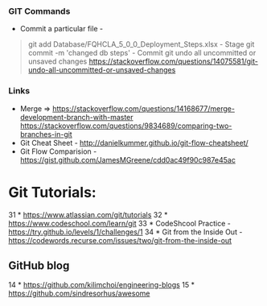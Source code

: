 ### GIT Commands
* Commit a particular file - 
> git add Database/FQHCLA_5_0_0_Deployment_Steps.xlsx - Stage
> git commit -m 'changed db steps' - Commit
> git undo all uncommitted or unsaved changes
https://stackoverflow.com/questions/14075581/git-undo-all-uncommitted-or-unsaved-changes

### Links
* Merge => https://stackoverflow.com/questions/14168677/merge-development-branch-with-master
https://stackoverflow.com/questions/9834689/comparing-two-branches-in-git
* Git Cheat Sheet - http://danielkummer.github.io/git-flow-cheatsheet/
* Git Flow Comparision - https://gist.github.com/JamesMGreene/cdd0ac49f90c987e45ac

# Git Tutorials:
31	* https://www.atlassian.com/git/tutorials
32	* https://www.codeschool.com/learn/git
33	* CodeShcool Practice - https://try.github.io/levels/1/challenges/1
34	* Git from the Inside Out  - https://codewords.recurse.com/issues/two/git-from-the-inside-out

## GitHub blog 
14	* https://github.com/kilimchoi/engineering-blogs
15	* https://github.com/sindresorhus/awesome
